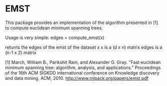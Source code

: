 # EMST

This package provides an implementation of the algorithm presented in [1] to compute euclidean minimum spanning trees.

Usage is very simple:
  edges = compute_emst(x)

returns the edges of the emst of the dataset x
x is a (d x n) matrix
edges is a (n-1 x 2) matrix


[1] March, William B., Parikshit Ram, and Alexander G. Gray. "Fast euclidean minimum spanning tree: algorithm, analysis, and applications." Proceedings of the 16th ACM SIGKDD international conference on Knowledge discovery and data mining. ACM, 2010.
http://www.mlpack.org/papers/emst.pdf
